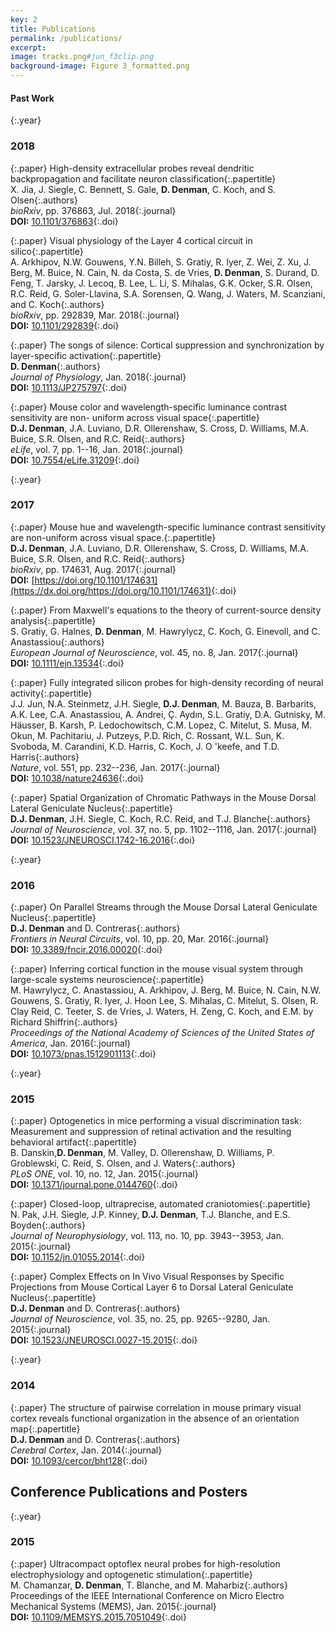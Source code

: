 ```yaml
---
key: 2
title: Publications
permalink: /publications/
excerpt: 
image: tracks.png#jun_f3clip.png
background-image: Figure 3_formatted.png
---
```

<h4>Past Work</h4>

{:.year}
### 2018

{:.paper}
<span>High-density extracellular probes reveal dendritic backpropagation and facilitate neuron classification</span>{:.papertitle}  
<span>X. Jia, J. Siegle, C. Bennett, S. Gale, **D. Denman**, C. Koch, and S. Olsen</span>{:.authors}  
<span>_bioRxiv_, pp. 376863, Jul. 2018</span>{:.journal}  
<span>**DOI:** [10.1101/376863](https://dx.doi.org/10.1101/376863)</span>{:.doi}  

{:.paper}
<span>Visual physiology of the Layer 4 cortical circuit in silico</span>{:.papertitle}  
<span>A. Arkhipov, N.W. Gouwens, Y.N. Billeh, S. Gratiy, R. Iyer, Z. Wei, Z. Xu, J. Berg, M. Buice, N. Cain, N. da Costa, S. de Vries, **D. Denman**, S. Durand, D. Feng, T. Jarsky, J. Lecoq, B. Lee, L. Li, S. Mihalas, G.K. Ocker, S.R. Olsen, R.C. Reid, G. Soler-Llavina, S.A. Sorensen, Q. Wang, J. Waters, M. Scanziani, and C. Koch</span>{:.authors}  
<span>_bioRxiv_, pp. 292839, Mar. 2018</span>{:.journal}  
<span>**DOI:** [10.1101/292839](https://dx.doi.org/10.1101/292839)</span>{:.doi}  

{:.paper}
<span>The songs of silence: Cortical suppression and synchronization by layer-specific activation</span>{:.papertitle}  
<span>**D. Denman**</span>{:.authors}  
<span>_Journal of Physiology_, Jan. 2018</span>{:.journal}  
<span>**DOI:** [10.1113/JP275797](https://dx.doi.org/10.1113/JP275797)</span>{:.doi}  

{:.paper}
<span>Mouse color and wavelength-specific luminance contrast sensitivity are non- uniform across visual space</span>{:.papertitle}  
<span>**D.J. Denman**, J.A. Luviano, D.R. Ollerenshaw, S. Cross, D. Williams, M.A. Buice, S.R. Olsen, and R.C. Reid</span>{:.authors}  
<span>_eLife_, vol. 7, pp. 1--16, Jan. 2018</span>{:.journal}  
<span>**DOI:** [10.7554/eLife.31209](https://dx.doi.org/10.7554/eLife.31209)</span>{:.doi}  

{:.year}
### 2017

{:.paper}
<span>Mouse hue and wavelength-specific luminance contrast sensitivity are non-uniform across visual space.</span>{:.papertitle}  
<span>**D.J. Denman**, J.A. Luviano, D.R. Ollerenshaw, S. Cross, D. Williams, M.A. Buice, S.R. Olsen, and R.C. Reid</span>{:.authors}  
<span>_bioRxiv_, pp. 174631, Aug. 2017</span>{:.journal}  
<span>**DOI:** [https://doi.org/10.1101/174631](https://dx.doi.org/https://doi.org/10.1101/174631)</span>{:.doi}  

{:.paper}
<span>From Maxwell's equations to the theory of current-source density analysis</span>{:.papertitle}  
<span>S. Gratiy, G. Halnes, **D. Denman**, M. Hawrylycz, C. Koch, G. Einevoll, and C. Anastassiou</span>{:.authors}  
<span>_European Journal of Neuroscience_, vol. 45, no. 8, Jan. 2017</span>{:.journal}  
<span>**DOI:** [10.1111/ejn.13534](https://dx.doi.org/10.1111/ejn.13534)</span>{:.doi}  

{:.paper}
<span>Fully integrated silicon probes for high-density recording of neural activity</span>{:.papertitle}  
<span>J.J. Jun, N.A. Steinmetz, J.H. Siegle, **D.J. Denman**, M. Bauza, B. Barbarits, A.K. Lee, C.A. Anastassiou, A. Andrei, Ç. Aydın, S.L. Gratiy, D.A. Gutnisky, M. Häusser, B. Karsh, P. Ledochowitsch, C.M. Lopez, C. Mitelut, S. Musa, M. Okun, M. Pachitariu, J. Putzeys, P.D. Rich, C. Rossant, W.L. Sun, K. Svoboda, M. Carandini, K.D. Harris, C. Koch, J. O 'keefe, and T.D. Harris</span>{:.authors}  
<span>_Nature_, vol. 551, pp. 232--236, Jan. 2017</span>{:.journal}  
<span>**DOI:** [10.1038/nature24636](https://dx.doi.org/10.1038/nature24636)</span>{:.doi}  

{:.paper}
<span>Spatial Organization of Chromatic Pathways in the Mouse Dorsal Lateral Geniculate Nucleus</span>{:.papertitle}  
<span>**D.J. Denman**, J.H. Siegle, C. Koch, R.C. Reid, and T.J. Blanche</span>{:.authors}  
<span>_Journal of Neuroscience_, vol. 37, no. 5, pp. 1102--1116, Jan. 2017</span>{:.journal}  
<span>**DOI:** [10.1523/JNEUROSCI.1742-16.2016](https://dx.doi.org/10.1523/JNEUROSCI.1742-16.2016)</span>{:.doi}  

{:.year}
### 2016

{:.paper}
<span>On Parallel Streams through the Mouse Dorsal Lateral Geniculate Nucleus</span>{:.papertitle}  
<span>**D.J. Denman** and D. Contreras</span>{:.authors}  
<span>_Frontiers in Neural Circuits_, vol. 10, pp. 20, Mar. 2016</span>{:.journal}  
<span>**DOI:** [10.3389/fncir.2016.00020](https://dx.doi.org/10.3389/fncir.2016.00020)</span>{:.doi}  

{:.paper}
<span>Inferring cortical function in the mouse visual system through large-scale systems neuroscience</span>{:.papertitle}  
<span>M. Hawrylycz, C. Anastassiou, A. Arkhipov, J. Berg, M. Buice, N. Cain, N.W. Gouwens, S. Gratiy, R. Iyer, J. Hoon Lee, S. Mihalas, C. Mitelut, S. Olsen, R. Clay Reid, C. Teeter, S. de Vries, J. Waters, H. Zeng, C. Koch, and E.M. by Richard Shiffrin</span>{:.authors}  
<span>_Proceedings of the National Academy of Sciences of the United States of America_, Jan. 2016</span>{:.journal}  
<span>**DOI:** [10.1073/pnas.1512901113](https://dx.doi.org/10.1073/pnas.1512901113)</span>{:.doi}  

{:.year}
### 2015

{:.paper}
<span>Optogenetics in mice performing a visual discrimination task: Measurement and suppression of retinal activation and the resulting behavioral artifact</span>{:.papertitle}  
<span>B. Danskin,**D. Denman**, M. Valley, D. Ollerenshaw, D. Williams, P. Groblewski, C. Reid, S. Olsen, and J. Waters</span>{:.authors}  
<span>_PLoS ONE_, vol. 10, no. 12, Jan. 2015</span>{:.journal}  
<span>**DOI:** [10.1371/journal.pone.0144760](https://dx.doi.org/10.1371/journal.pone.0144760)</span>{:.doi}  

{:.paper}
<span>Closed-loop, ultraprecise, automated craniotomies</span>{:.papertitle}  
<span>N. Pak, J.H. Siegle, J.P. Kinney, **D.J. Denman**, T.J. Blanche, and E.S. Boyden</span>{:.authors}  
<span>_Journal of Neurophysiology_, vol. 113, no. 10, pp. 3943--3953, Jan. 2015</span>{:.journal}  
<span>**DOI:** [10.1152/jn.01055.2014](https://dx.doi.org/10.1152/jn.01055.2014)</span>{:.doi}  

{:.paper}
<span>Complex Effects on In Vivo Visual Responses by Specific Projections from Mouse Cortical Layer 6 to Dorsal Lateral Geniculate Nucleus</span>{:.papertitle}  
<span>**D.J. Denman** and D. Contreras</span>{:.authors}  
<span>_Journal of Neuroscience_, vol. 35, no. 25, pp. 9265--9280, Jan. 2015</span>{:.journal}  
<span>**DOI:** [10.1523/JNEUROSCI.0027-15.2015](https://dx.doi.org/10.1523/JNEUROSCI.0027-15.2015)</span>{:.doi}  

{:.year}
### 2014

{:.paper}
<span>The structure of pairwise correlation in mouse primary visual cortex reveals functional organization in the absence of an orientation map</span>{:.papertitle}  
<span>**D.J. Denman** and D. Contreras</span>{:.authors}  
<span>_Cerebral Cortex_, Jan. 2014</span>{:.journal}  
<span>**DOI:** [10.1093/cercor/bht128](https://dx.doi.org/10.1093/cercor/bht128)</span>{:.doi}  

Conference Publications and Posters
---

{:.year}
### 2015

{:.paper}
<span>Ultracompact optoflex neural probes for high-resolution electrophysiology and optogenetic stimulation</span>{:.papertitle}  
<span>M. Chamanzar, **D. Denman**, T. Blanche, and M. Maharbiz</span>{:.authors}  
<span>Proceedings of the IEEE International Conference on Micro Electro Mechanical Systems (MEMS), Jan. 2015</span>{:.journal}  
<span>**DOI:** [10.1109/MEMSYS.2015.7051049](https://dx.doi.org/10.1109/MEMSYS.2015.7051049)</span>{:.doi}  
